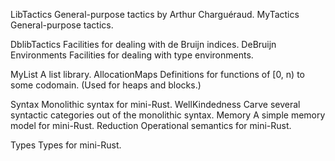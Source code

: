 LibTactics              General-purpose tactics by Arthur Charguéraud.
MyTactics               General-purpose tactics.

DblibTactics            Facilities for dealing with de Bruijn indices.
DeBruijn
Environments            Facilities for dealing with type environments.

MyList                  A list library.
AllocationMaps          Definitions for functions of [0, n) to some
                        codomain. (Used for heaps and blocks.)

Syntax                  Monolithic syntax for mini-Rust.
WellKindedness          Carve several syntactic categories out of the monolithic syntax.
Memory                  A simple memory model for mini-Rust.
Reduction               Operational semantics for mini-Rust.

Types                   Types for mini-Rust.

